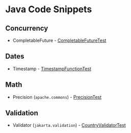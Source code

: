 # Java Code Snippets

## Concurrency
- CompletableFuture - [CompletableFutureTest](https://github.com/eyeyar03/Notes/blob/main/java/snippets/src/test/java/com/amacandili/notes/java/snippets/concurrency/CompletableFutureTest.java)

## Dates
- Timestamp - [TimestampFunctionTest](https://github.com/eyeyar03/Notes/blob/main/java/snippets/src/test/java/com/amacandili/notes/java/snippets/date/TimestampFunctionTest.java)

## Math
- Precision (`apache.commons`) - [PrecisionTest](https://github.com/eyeyar03/Notes/blob/main/java/snippets/src/test/java/com/amacandili/notes/java/snippets/math/PrecisionTest.java)

## Validation
- Validator (`jakarta.validation`) - [CountryValidatorTest](https://github.com/eyeyar03/Notes/blob/main/java/snippets/src/test/java/com/amacandili/notes/java/snippets/validator/CountryValidatorTest.java)